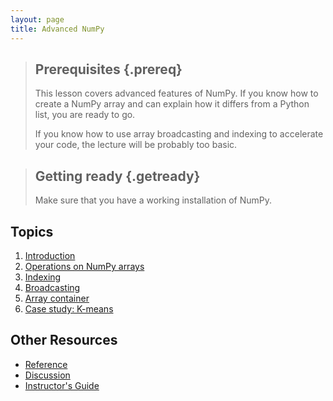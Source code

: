 ```yaml
---
layout: page
title: Advanced NumPy
---
```


> ## Prerequisites {.prereq}
>
> This lesson covers advanced features of NumPy. If you know how to create a NumPy array and can explain
> how it differs from a Python list, you are ready to go.
>
> If you know how to use array broadcasting and indexing to accelerate your code, the lecture will be
> probably too basic.

> ## Getting ready {.getready}
>
> Make sure that you have a working installation of NumPy.


## Topics

1.  [Introduction](00-intro.html)
2.  [Operations on NumPy arrays](01-operations.html)
3.  [Indexing](02-indexing.html)
4.  [Broadcasting](03-broadcasting.html)
5.  [Array container](04-container.html)
6.  [Case study: K-means](05-kmeans.html)

## Other Resources

*   [Reference](reference.html)
*   [Discussion](discussion.html)
*   [Instructor's Guide](instructors.html)
